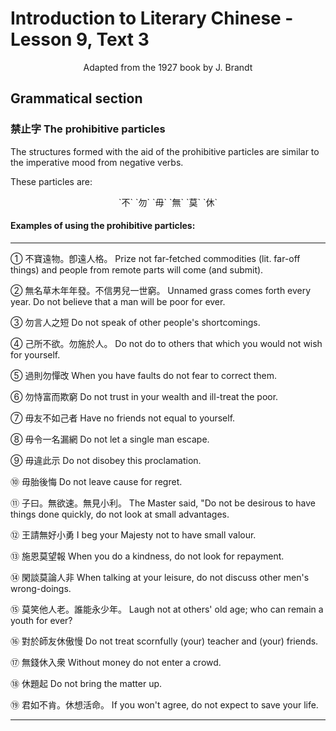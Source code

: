# Introduction to Literary Chinese - Lesson 9, Text 3

<center>Adapted from the 1927 book by J. Brandt</center>

## Grammatical section

### 禁止字 The prohibitive particles

The structures formed with the aid of the prohibitive particles are similar to the imperative mood from negative verbs.

These particles are:

<center>`不` `勿` `毋` `無` `莫` `休`</center>

#### Examples of using the prohibitive particles:

---

① 不寶遠物。卽遠人格。
Prize not far-fetched commodities (lit. far-off things) and people from remote parts will come (and submit).

② 無名草木年年發。不信男兒一世窮。
Unnamed grass comes forth every year. Do not believe that a man will be poor for ever.

③ 勿言人之短
Do not speak of other people's shortcomings.

④ 己所不欲。勿施於人。
Do not do to others that which you would not wish for yourself.

⑤ 過則勿憚改
When you have faults do not fear to correct them.

⑥ 勿恃富而欺窮
Do not trust in your wealth and ill-treat the poor.

⑦ 毋友不如己者
Have no friends not equal to yourself.

⑧ 毋令一名漏網
Do not let a single man escape.

⑨ 毋違此示
Do not disobey this proclamation.

⑩ 毋胎後悔
Do not leave cause for regret.

⑪ 子曰。無欲速。無見小利。
The Master said, "Do not be desirous to have things done quickly, do not look at small advantages.

⑫ 王請無好小勇
I beg your Majesty not to have small valour.

⑬ 施恩莫望報
When you do a kindness, do not look for repayment.

⑭ 閑談莫論人非
When talking at your leisure, do not discuss other men's wrong-doings.

⑮ 莫笑他人老。誰能永少年。
Laugh not at others' old age; who can remain a youth for ever?

⑯ 對於師友休傲慢
Do not treat scornfully (your) teacher and (your) friends.

⑰ 無錢休入衆
Without money do not enter a crowd.

⑱ 休題起
Do not bring the matter up.

⑲ 君如不肯。休想活命。
If you won't agree, do not expect to save your life.

---
